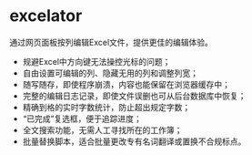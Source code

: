 # excelator
通过网页面板按列编辑Excel文件，提供更佳的编辑体验。

* 规避Excel中方向键无法操控光标的问题；
* 自由设置可编辑的列、隐藏无用的列和调整列宽；
* 随写随存，即使程序崩溃，内容也能保留在浏览器缓存中；
* 完整的编辑日志记录，即使文件误删也可从后台数据库中恢复；
* 精确到格的实时字数统计，防止超出规定字数；
* “已完成”复选框，便于追踪进度；
* 全文搜索功能，无需人工寻找所在的工作簿；
* 批量替换脚本，适合批量更改专有名词翻译或置换不合规标点。
